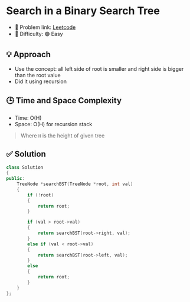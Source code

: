 # Search in a Binary Search Tree

- 🧩 Problem link: [Leetcode](https://leetcode.com/problems/search-in-a-binary-search-tree/)
- 🚦 Difficulty: 🟢 Easy

## 💡 Approach

- Use the concept: all left side of root is smaller and right side is bigger than the root value
- Did it using recursion

## 🕒 Time and Space Complexity

- Time: O(H)
- Space: O(H) for recursion stack

> Where `H` is the height of given tree

## ✅ Solution

```cpp
class Solution
{
public:
    TreeNode *searchBST(TreeNode *root, int val)
    {
        if (!root)
        {
            return root;
        }

        if (val > root->val)
        {
            return searchBST(root->right, val);
        }
        else if (val < root->val)
        {
            return searchBST(root->left, val);
        }
        else
        {
            return root;
        }
    }
};
```
